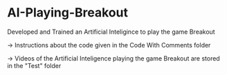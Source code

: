 # AI-Playing-Breakout
Developed and Trained an Artificial Inteligince to play the game Breakout

-> Instructions about the code given in the Code With Comments folder

-> Videos of the Artificial Inteligence playing the game Breakout are stored in the "Test" folder
